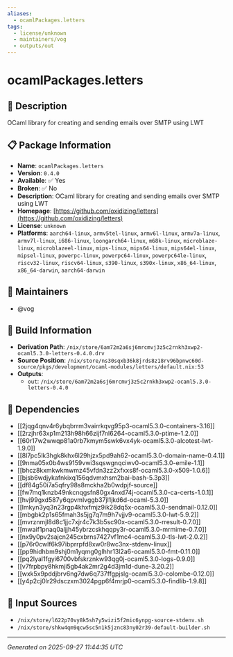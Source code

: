 ```yaml
---
aliases:
  - ocamlPackages.letters
tags:
  - license/unknown
  - maintainers/vog
  - outputs/out
---
```


# ocamlPackages.letters

## 📝 Description

OCaml library for creating and sending emails over SMTP using LWT

## 📋 Package Information

- **Name**: `ocamlPackages.letters`
- **Version**: `0.4.0`
- **Available**: ✅ Yes
- **Broken**: ✅ No
- **Description**: OCaml library for creating and sending emails over SMTP using LWT
- **Homepage**: [https://github.com/oxidizing/letters](https://github.com/oxidizing/letters)
- **License**: `unknown`
- **Platforms**: `aarch64-linux`, `armv5tel-linux`, `armv6l-linux`, `armv7a-linux`, `armv7l-linux`, `i686-linux`, `loongarch64-linux`, `m68k-linux`, `microblaze-linux`, `microblazeel-linux`, `mips-linux`, `mips64-linux`, `mips64el-linux`, `mipsel-linux`, `powerpc-linux`, `powerpc64-linux`, `powerpc64le-linux`, `riscv32-linux`, `riscv64-linux`, `s390-linux`, `s390x-linux`, `x86_64-linux`, `x86_64-darwin`, `aarch64-darwin`
## 👥 Maintainers

- @vog


## 🔧 Build Information

- **Derivation Path**: `/nix/store/6am72m2a6sj6mrcmvj3z5c2rnkh3xwp2-ocaml5.3.0-letters-0.4.0.drv`
- **Source Position**: `/nix/store/ns30sqxb36k8jrds8z18rv96bpnwc60d-source/pkgs/development/ocaml-modules/letters/default.nix:53`
- **Outputs**:
  - `out`:  `/nix/store/6am72m2a6sj6mrcmvj3z5c2rnkh3xwp2-ocaml5.3.0-letters-0.4.0`

## 🔗 Dependencies

- [[2jqg4qnv4r6ybqbrrm3vairrkqvg95p3-ocaml5.3.0-containers-3.16]]
- [[2rzjhr63xp1m213h98h66zijf7nl6264-ocaml5.3.0-ptime-1.2.0]]
- [[60r17w2wwqp81a0rb7kmym5swk6vx4yk-ocaml5.3.0-alcotest-lwt-1.9.0]]
- [[8l7pc5lk3hgk8khx6l29hjzx5pd9ah62-ocaml5.3.0-domain-name-0.4.1]]
- [[9nma05x0b4ws9159vwi3sqswgnqciwv0-ocaml5.3.0-emile-1.1]]
- [[bhcz8kxmkwkmwmz45vfdn3zz2xfxxs8f-ocaml5.3.0-x509-1.0.6]]
- [[bjsb6wdjykafnkixq156qdvmxhsm2bai-bash-5.3p3]]
- [[df84g50i7a5qfry98s8mckha2b0wdpjf-source]]
- [[fw7mq1knzb49nkcnqgsfn80gx4nxd74j-ocaml5.3.0-ca-certs-1.0.1]]
- [[hvj99gxd587y6qpvmlvggb37jl1jkd6d-ocaml-5.3.0]]
- [[lmkyn3yq3n23rgp4khxfmjz9ik28dq5x-ocaml5.3.0-sendmail-0.12.0]]
- [[mbgbk2p1s65fmah3s5jg7q7m9h7vjjv9-ocaml5.3.0-lwt-5.9.2]]
- [[mvrznmjl8d8c1jjc7xjr4c7k3b5sc90x-ocaml5.3.0-rresult-0.7.0]]
- [[mwaif1pnaq0aljjh45ybrzcskhqqpy3r-ocaml5.3.0-mrmime-0.7.0]]
- [[nx9y0pv2sajcn245cxbrns7427vf1mc4-ocaml5.3.0-tls-lwt-2.0.2]]
- [[p76r0cwlf6k97ibprrpfd8xw0r8wc3nx-stdenv-linux]]
- [[pp9hidhbm9shj0m1yqmg0glhhr13l2a6-ocaml5.3.0-fmt-0.11.0]]
- [[pq2lyal1fgyi6700vbfskrznkw93qg0j-ocaml5.3.0-logs-0.9.0]]
- [[v7frpbpy8hkmji5gb4ak2mr2g4d3jm1d-dune-3.20.2]]
- [[wxk5x9pddjbrv6ng7dw6q737ffgpjslg-ocaml5.3.0-colombe-0.12.0]]
- [[y4p2cj0lr29dsczxm3024pgp6f4mrjp0-ocaml5.3.0-findlib-1.9.8]]

## 📁 Input Sources

- `/nix/store/l622p70vy8k5sh7y5wizi5f2mic6ynpg-source-stdenv.sh`
- `/nix/store/shkw4qm9qcw5sc5n1k5jznc83ny02r39-default-builder.sh`

---
*Generated on 2025-09-27 11:44:35 UTC*
